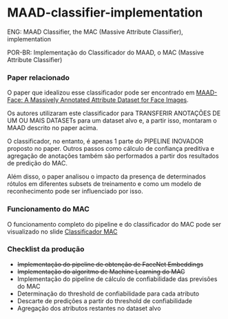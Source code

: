 # MAAD-classifier-implementation
<p>ENG: MAAD Classifier, the MAC (Massive Attribute Classifier), implementation</p>
<p>POR-BR: Implementação do Classificador do MAAD, o MAC (Massive Attribute Classifier)</p>

### Paper relacionado
<p>O paper que idealizou esse classificador pode ser encontrado em <a href='https://arxiv.org/abs/2012.01030'>MAAD-Face: A Massively Annotated Attribute Dataset for Face Images</a>.</p>
<p>Os autores utilizaram este classificador para TRANSFERIR ANOTAÇÕES DE UM OU MAIS DATASETs para um dataset alvo e, a partir isso, montaram o MAAD descrito no paper acima.</p>
<p>O classificador, no entanto, é  apenas 1 parte do PIPELINE INOVADOR proposto no paper. Outros passos como cálculo de confiança preditiva e agregação de anotações também são performados a partir dos resultados de predição do MAC.</p>
<p>Além disso, o paper analisou o impacto da presença de determinados rótulos em diferentes subsets de treinamento e como um modelo de reconhecimento pode ser influenciado por isso.</p>

### Funcionamento do MAC
<p>O funcionamento completo do pipeline e do classificador do MAC pode ser visualizado no slide <a href='https://www.canva.com/design/DAGHGZHBG2M/RUtsHfD4URyNCa3Z_z4rjg/edit?utm_content=DAGHGZHBG2M&utm_campaign=designshare&utm_medium=link2&utm_source=sharebutton'>Classificador MAC</a></p>

### Checklist da produção
<ul>
  <li><s>Implementação do pipeline de obtenção de FaceNet Embeddings</s></li>
  <li><s>Implementação do algoritmo de Machine Learning do MAC</s></li>
  <li>Implementação do pipeline de cálculo de confiabilidade das previsões do MAC</li>
  <li>Determinação do threshold de confiabilidade para cada atributo</li>
  <li>Descarte de predições a partir do threshold de confiabilidade</li>
  <li>Agregação dos atributos restantes no dataset alvo</li>
</ul>
